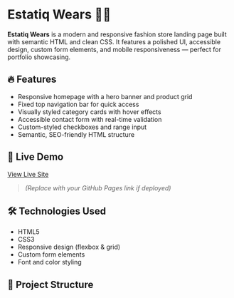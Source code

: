 # Estatiq Wears 🧢👗

**Estatiq Wears** is a modern and responsive fashion store landing page built with semantic HTML and clean CSS. It features a polished UI, accessible design, custom form elements, and mobile responsiveness — perfect for portfolio showcasing.

## 🔥 Features

- Responsive homepage with a hero banner and product grid
- Fixed top navigation bar for quick access
- Visually styled category cards with hover effects
- Accessible contact form with real-time validation
- Custom-styled checkboxes and range input
- Semantic, SEO-friendly HTML structure

## 🚀 Live Demo

[View Live Site](https://jerriward007.github.io/estatiq-wears/)  
> *(Replace with your GitHub Pages link if deployed)*

## 🛠️ Technologies Used

- HTML5
- CSS3
- Responsive design (flexbox & grid)
- Custom form elements
- Font and color styling

## 📁 Project Structure
